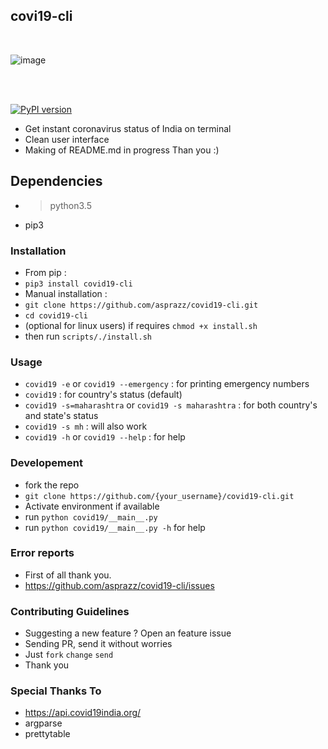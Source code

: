 ## covi19-cli
<br/>

![image](https://github.com/asprazz/covid19-cli/blob/master/screenshots/screenshot1.png)

<br/>
<br/>

[![PyPI version](https://badge.fury.io/py/covid19-cli.svg)](https://badge.fury.io/py/covid19-cli)

- Get instant coronavirus status of India on terminal
- Clean user interface
- Making of README.md in progress Than you :)

## Dependencies
- >python3.5
- pip3

### Installation
- From pip :
- `pip3 install covid19-cli`
- Manual installation :
- `git clone https://github.com/asprazz/covid19-cli.git`
- `cd covid19-cli`
- (optional for linux users) if requires `chmod +x install.sh`
- then run `scripts/./install.sh`


### Usage
- `covid19 -e` or `covid19 --emergency` : for printing emergency numbers
- `covid19` : for country's status (default)
- `covid19 -s=maharashtra` or `covid19 -s maharashtra` : for both country's and state's status
- `covid19 -s mh` : will also work
- `covid19 -h` or `covid19 --help` : for help


### Developement
- fork the repo
- `git clone https://github.com/{your_username}/covid19-cli.git`
- Activate environment if available
- run `python covid19/__main__.py`
- run `python covid19/__main__.py -h` for help




### Error reports
- First of all thank you.
- https://github.com/asprazz/covid19-cli/issues

### Contributing Guidelines
- Suggesting a new feature ? Open an feature issue
- Sending PR, send it without worries
- Just `fork` `change` `send`
- Thank you

### Special Thanks To
- https://api.covid19india.org/
- argparse
- prettytable
